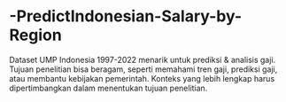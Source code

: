 # -PredictIndonesian-Salary-by-Region
Dataset UMP Indonesia 1997-2022 menarik untuk prediksi &amp; analisis gaji. Tujuan penelitian bisa beragam, seperti memahami tren gaji, prediksi gaji, atau membantu kebijakan pemerintah. Konteks yang lebih lengkap harus dipertimbangkan dalam menentukan tujuan penelitian.

